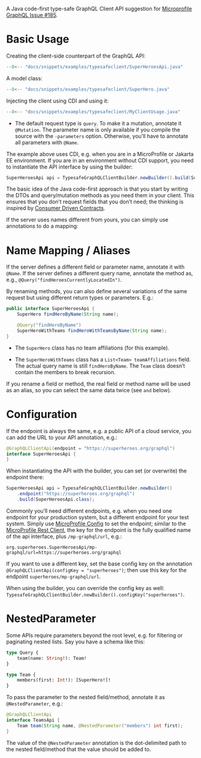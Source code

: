A Java code-first type-safe GraphQL Client API suggestion for
[Microprofile GraphQL Issue
\#185](https://github.com/eclipse/microprofile-graphql/issues/185).

Basic Usage
===========
      
Creating the client-side counterpart of the GraphQL API:

```java
--8<-- "docs/snippets/examples/typesafeclient/SuperHeroesApi.java"
```

A model class:

```java
--8<-- "docs/snippets/examples/typesafeclient/SuperHero.java"
```

Injecting the client using CDI and using it:

```java
--8<-- "docs/snippets/examples/typesafeclient/MyClientUsage.java"
```

-   The default request type is `query`. To make it a mutation, annotate
    it `@Mutation`. The parameter name is only available if you compile
    the source with the `-parameters` option. Otherwise, you’ll have to
    annotate all parameters with `@Name`.

The example above uses CDI, e.g. when you are in a MicroProfile or
Jakarta EE environment. If you are in an environment without CDI
support, you need to instantiate the API interface by using the builder:

``` java
SuperHeroesApi api = TypesafeGraphQLClientBuilder.newBuilder().build(SuperHeroesApi.class);
```

The basic idea of the Java code-first approach is that you start by
writing the DTOs and query/mutation methods as you need them in your
client. This ensures that you don’t request fields that you don’t need;
the thinking is inspired by [Consumer Driven
Contracts](https://martinfowler.com/articles/consumerDrivenContracts.html).


If the server uses names different from yours, you can simply use
annotations to do a mapping:

Name Mapping / Aliases
======================

If the server defines a different field or parameter name, annotate it
with `@Name`. If the server defines a different query name, annotate the
method as, e.g., `@Query("findHeroesCurrentlyLocatedIn")`.

By renaming methods, you can also define several variations of the same
request but using different return types or parameters. E.g.:

``` java
public interface SuperHeroesApi {
    SuperHero findHeroByName(String name); 

    @Query("findHeroByName")
    SuperHeroWithTeams findHeroWithTeamsByName(String name); 
}
```

-   The `SuperHero` class has no team affiliations (for this example).

-   The `SuperHeroWithTeams` class has a `List<Team> teamAffiliations`
    field. The actual query name is still `findHeroByName`. The `Team`
    class doesn’t contain the members to break recursion.

If you rename a field or method, the real field or method name will be
used as an alias, so you can select the same data twice (see `` and ``
below).

Configuration
=============

If the endpoint is always the same, e.g. a public API of a cloud
service, you can add the URL to your API annotation, e.g.:

``` java
@GraphQLClientApi(endpoint = "https://superheroes.org/graphql")
interface SuperHeroesApi {
}
```

When instantiating the API with the builder, you can set (or overwrite)
the endpoint there:

``` java
SuperHeroesApi api = TypesafeGraphQLClientBuilder.newBuilder()
    .endpoint("https://superheroes.org/graphql")
    .build(SuperHeroesApi.class);
```

Commonly you’ll need different endpoints, e.g. when you need one
endpoint for your production system, but a different endpoint for your
test system. Simply use [MicroProfile
Config](https://download.eclipse.org/microprofile/microprofile-config-1.4/microprofile-config-spec.html)
to set the endpoint; similar to the [MicroProfile Rest
Client](https://download.eclipse.org/microprofile/microprofile-rest-client-1.4.1/microprofile-rest-client-1.4.1.html),
the key for the endpoint is the fully qualified name of the api
interface, plus `/mp-graphql/url`, e.g.:

``` properties
org.superheroes.SuperHeroesApi/mp-graphql/url=https://superheroes.org/graphql
```

If you want to use a different key, set the base config key on the
annotation `@GraphQLClientApi(configKey = "superheroes")`; then use this
key for the endpoint `superheroes/mp-graphql/url`.

When using the builder, you can override the config key as well:
`TypesafeGraphQLClientBuilder.newBuilder().configKey("superheroes")`.

NestedParameter
===============

Some APIs require parameters beyond the root level, e.g. for filtering
or paginating nested lists. Say you have a schema like this:

``` graphql
type Query {
    team(name: String!): Team!
}

type Team {
    members(first: Int!): [SuperHero!]!
}
```

To pass the parameter to the nested field/method, annotate it as
`@NestedParameter`, e.g.:

``` java
@GraphQLClientApi
interface TeamsApi {
    Team team(String name, @NestedParameter("members") int first);
}
```

The value of the `@NestedParameter` annotation is the dot-delimited path
to the nested field/method that the value should be added to.

